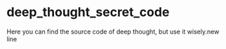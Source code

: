 # deep_thought_secret_code

Here you can find the source code of deep thought, but use it wisely.new line
